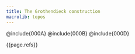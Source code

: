 ```yaml
---
title: The Grothendieck construction
macrolib: topos
---
```


@include{000A}
@include{000B}
@include{000D}

{{page.refs}}
